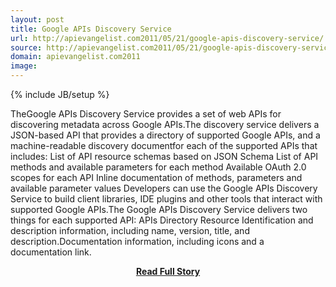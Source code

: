 ```yaml
---
layout: post
title: Google APIs Discovery Service
url: http://apievangelist.com2011/05/21/google-apis-discovery-service/
source: http://apievangelist.com2011/05/21/google-apis-discovery-service/
domain: apievangelist.com2011
image: 
---
```

{% include JB/setup %}<p>TheGoogle APIs Discovery Service provides a set of web APIs for discovering metadata across Google APIs.The discovery service delivers a JSON-based API that provides a directory of supported Google APIs, and a machine-readable discovery documentfor each of the supported APIs that includes: List of API resource schemas based on JSON Schema List of API methods and available parameters for each method Available OAuth 2.0 scopes for each API Inline documentation of methods, parameters and available parameter values Developers can use the Google APIs Discovery Service to build client libraries, IDE plugins and other tools that interact with supported Google APIs.The Google APIs Discovery Service delivers two things for each supported API: APIs Directory Resource Identification and description information, including name, version, title, and description.Documentation information, including icons and a documentation link.</p>
<center><p><a href="http://apievangelist.com2011/05/21/google-apis-discovery-service/" style='padding:25px; font-sze:18px; font-weight: bold;'>Read Full Story</a></p></center>

